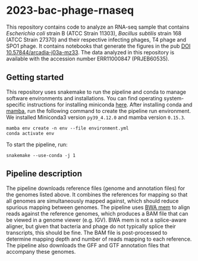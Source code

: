 # 2023-bac-phage-rnaseq

This repository contains code to analyze an RNA-seq sample that contains *Escherichia coli* strain B (ATCC Strain 11303), *Bacillus subtilis* strain 168 (ATCC Strain 27370) and their respective infecting phages, T4 phage and SPO1 phage.
It contains notebooks that generate the figures in the pub [DOI 10.57844/arcadia-j03a-mz33](https://research.arcadiascience.com/pub/negative-data-phage-rna-isolation).
The data analyzed in this repository is available with the accession number ERR11000847 (PRJEB60535).

## Getting started

This repository uses snakemake to run the pipeline and conda to manage software environments and installations.
You can find operating system-specific instructions for installing miniconda [here](https://docs.conda.io/en/latest/miniconda.html).
After installing conda and [mamba](https://mamba.readthedocs.io/en/latest/), run the following command to create the pipeline run environment.
We installed Miniconda3 version `py39_4.12.0` and mamba version `0.15.3`.

```
mamba env create -n env --file environment.yml
conda activate env
```

To start the pipeline, run:
```
snakemake --use-conda -j 1
```

## Pipeline description

The pipeline downloads reference files (genome and annotation files) for the genomes listed above.
It combines the references for mapping so that all genomes are simultaneously mapped against, which should reduce spurious mapping between genomes.
The pipeline uses [BWA mem](https://bio-bwa.sourceforge.net/bwa.shtml) to align reads against the reference genomes, which produces a BAM file that can be viewed in a genome viewer (e.g. IGV).
BWA mem is not a splice-aware aligner, but given that bacteria and phage do not typically splice their transcripts, this should be fine.
The BAM file is post-processed to determine mapping depth and number of reads mapping to each reference.
The pipeline also downloads the GFF and GTF annotation files that accompany these genomes.
